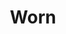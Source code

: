 ---
pid: LLP61
title: Worn
location_transcription: University City
zipcode: '19104'
outside_phl: 
neighborhood: University City,Belmont,Parkside,Powelton Village
age: '11'
age_range: 6-13
instagram: 
image_file_name: LLP_61.jpg
proposal_transcription: The worn down pencil represents that schools aren't getting
  enough money to pay for supplies
topic: Education,Technology
topic_summary: 0, 0
type: Sculpture Statue
keywords_other: 
credit: Lily Chancey
image_labels: 
twitter: 
facebook: 
permalink: "/monuments/llp61/"
layout: item-page
---